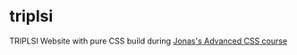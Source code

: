 # triplsi
TRIPLSI Website with pure CSS build during [Jonas's Advanced CSS course](https://www.udemy.com/advanced-css-and-sass)
